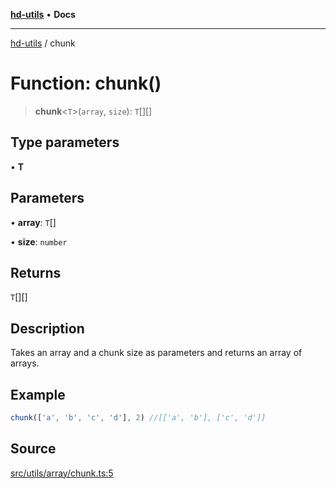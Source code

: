 [**hd-utils**](../README.md) • **Docs**

***

[hd-utils](../globals.md) / chunk

# Function: chunk()

> **chunk**\<`T`\>(`array`, `size`): `T`[][]

## Type parameters

• **T**

## Parameters

• **array**: `T`[]

• **size**: `number`

## Returns

`T`[][]

## Description

Takes an array and a chunk size as parameters and returns an array of arrays.

## Example

```ts
chunk(['a', 'b', 'c', 'd'], 2) //[['a', 'b'], ['c', 'd']]
```

## Source

[src/utils/array/chunk.ts:5](https://github.com/AhmadHddad/h-utils/blob/5c76ff5de068cee019fc632d9da2e395721bb48f/src/utils/array/chunk.ts#L5)
